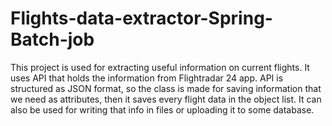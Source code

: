 # Flights-data-extractor-Spring-Batch-job

This project is used for extracting useful information on current flights. It uses API that
holds the information from Flightradar 24 app. API is structured as JSON format, so the class
is made for saving information that we need as attributes, then it saves every flight data
in the object list.
It can also be used for writing that info in files or uploading it to some database.
